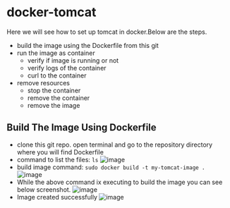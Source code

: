 # docker-tomcat
Here we will see how to set up tomcat in docker.Below are the steps.
* build the image using the Dockerfile from this git
* run the image as container
  * verify if image is running or not
  * verify logs of the container
  * curl to the container
* remove resources
  * stop the container
  * remove the container
  * remove the image

Build The Image Using Dockerfile
--------------------------------
* clone this git repo. open terminal and go to the repository directory where you will find Dockerfile
* command to list the files: `ls`
![image](https://user-images.githubusercontent.com/17001948/44620143-f864d880-a8ac-11e8-9876-f5e4caa927af.png)
* build image command: `sudo docker build -t my-tomcat-image .`
![image](https://user-images.githubusercontent.com/17001948/44620163-29450d80-a8ad-11e8-9439-08dabb8d27c2.png)
* While the above command ix executing to build the image you can see below screenshot.
![image](https://user-images.githubusercontent.com/17001948/44620171-542f6180-a8ad-11e8-8125-498d0a9fd226.png)
* Image created successfully
![image](https://user-images.githubusercontent.com/17001948/44620215-06672900-a8ae-11e8-960d-0a1205436570.png)

